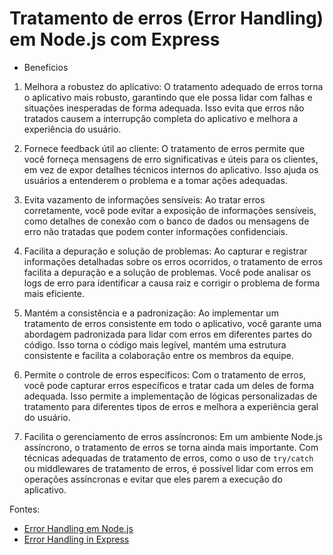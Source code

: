 # Tratamento de erros (Error Handling) em Node.js com Express

- Beneficios

1. Melhora a robustez do aplicativo: O tratamento adequado de erros torna o aplicativo mais robusto, garantindo que ele possa lidar com falhas e situações inesperadas de forma adequada. Isso evita que erros não tratados causem a interrupção completa do aplicativo e melhora a experiência do usuário.

2. Fornece feedback útil ao cliente: O tratamento de erros permite que você forneça mensagens de erro significativas e úteis para os clientes, em vez de expor detalhes técnicos internos do aplicativo. Isso ajuda os usuários a entenderem o problema e a tomar ações adequadas.

3. Evita vazamento de informações sensíveis: Ao tratar erros corretamente, você pode evitar a exposição de informações sensíveis, como detalhes de conexão com o banco de dados ou mensagens de erro não tratadas que podem conter informações confidenciais.

4. Facilita a depuração e solução de problemas: Ao capturar e registrar informações detalhadas sobre os erros ocorridos, o tratamento de erros facilita a depuração e a solução de problemas. Você pode analisar os logs de erro para identificar a causa raiz e corrigir o problema de forma mais eficiente.

5. Mantém a consistência e a padronização: Ao implementar um tratamento de erros consistente em todo o aplicativo, você garante uma abordagem padronizada para lidar com erros em diferentes partes do código. Isso torna o código mais legível, mantém uma estrutura consistente e facilita a colaboração entre os membros da equipe.

6. Permite o controle de erros específicos: Com o tratamento de erros, você pode capturar erros específicos e tratar cada um deles de forma adequada. Isso permite a implementação de lógicas personalizadas de tratamento para diferentes tipos de erros e melhora a experiência geral do usuário.

7. Facilita o gerenciamento de erros assíncronos: Em um ambiente Node.js assíncrono, o tratamento de erros se torna ainda mais importante. Com técnicas adequadas de tratamento de erros, como o uso de `try/catch` ou middlewares de tratamento de erros, é possível lidar com erros em operações assíncronas e evitar que eles parem a execução do aplicativo.

Fontes:

- [Error Handling em Node.js](https://www.luiztools.com.br/post/error-handling-em-node-js-com-express/)
- [Error Handling in Express](https://reflectoring.io/express-error-handling/)

